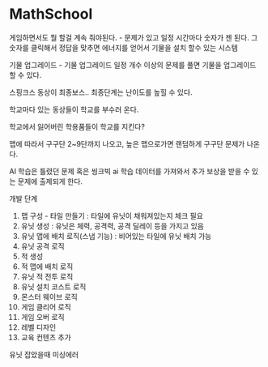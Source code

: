 # MathSchool
게임하면서도 뭘 할걸 계속 줘야된다. - 문제가 있고 일정 시간마다 숫자가 젠 된다. 그 숫자를 클릭해서 정답을 맞추면 에너지를 얻어서 기물을 설치 할수 있는 시스템

기물 업그레이드 - 기물 업그레이드 일정 개수 이상의 문제를 풀면 기물을 업그레이드 할 수 있다.

스핑크스 동상이 최종보스.. 최종단계는 난이도를 높힐 수 있다.

학교마다 있는 동상들이 학교를 부수러 온다.

학교에서 잃어버린 학용품들이 학교를 지킨다?

맵에 따라서 구구단 2~9단까지 나오고, 높은 맵으로가면 랜덤하게 구구단 문제가 나온다.

AI 학습은 틀렸던 문제 혹은 씽크빅 ai 학습 데이터를 가져와서 추가 보상을 받을 수 있는 문제에 출제되게 한다.


개발 단계

1. 맵 구성 - 타일 만들기 : 타일에 유닛이 채워져있는지 체크 필요
2. 유닛 생성 : 유닛은 체력, 공격력, 공격 딜레이 등을 가지고 있음
3. 유닛 맵에 배치 로직(스냅 기능) : 비어있는 타일에 유닛 배치 가능
4. 유닛 공격 로직 
5. 적 생성
6. 적 맵에 배치 로직
7. 유닛 적 전투 로직
8. 유닛 설치 코스트 로직
9. 몬스터 웨이브 로직
10. 게임 클리어 로직
11. 게임 오버 로직
12. 레벨 디자인
13. 교육 컨텐츠 추가

유닛 잡았을때 미싱에러 
